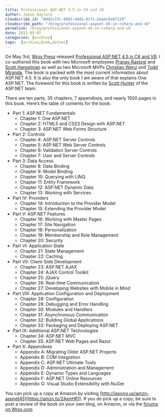 ```yaml
---
title: Professional ASP.NET 4.5 in C# and VB
author: Jason Gaylord
cloudscribe_id: "80d2c23c-9982-44da-9cf1-baa4c6a67129"
cloudscribe_path: "/blog/professional-aspnet-45-in-csharp-and-vb"
permalink: /blog/professional-aspnet-45-in-csharp-and-vb
date: 2013-05-07
categories: [archive]
tags:  [archive,book,dotnet]
---
```


On May 3rd, [Wrox Press](http://jasong.us/16Tpd4h) released [Professional ASP.NET 4.5 in C# and VB](https://amzn.to/2AenHR1). I co-authored this book with two Microsoft employees [Pranav Rastogi](http://jasong.us/16Tw4ut) and [Scott Hanselman](http://jasong.us/16TxXXY) as well as two Microsoft MVPs [Christian Wenz](http://jasong.us/16TwAsg) and [Todd Miranda](http://jasong.us/16TxYLz). The book is packed with the most current information about ASP.NET 4.5. It is also the only book I am aware of that explains One ASP.NET. The foreword for this book is written by [Scott Hunter](http://jasong.us/16Tx9lR) of the ASP.NET team. 

There are ten parts, 35 chapters, 7 appendixes, and nearly 1500 pages in this book. Here’s the table of contents for the book:

- Part 1: ASP.NET Fundamentals 
  - Chapter 1: One ASP.NET 
  - Chapter 2: HTML5 and CSS3 Design with ASP.NET 
  - Chapter 3: ASP.NET Web Forms Structure 
- Part 2: Controls 
  - Chapter 4: ASP.NET Server Controls 
  - Chapter 5: ASP.NET Web Server Controls 
  - Chapter 6: Validation Server Controls 
  - Chapter 7: User and Server Controls 
- Part 3: Data Access 
  - Chapter 8: Data Binding 
  - Chapter 9: Model Binding 
  - Chapter 10: Querying with LINQ 
  - Chapter 11: Entity Framework 
  - Chapter 12: ASP.NET Dynamic Data 
  - Chapter 13: Working with Services 
- Part IV: Providers 
  - Chapter 14: Introduction to the Provider Model 
  - Chapter 15: Extending the Provider Model 
- Part V: ASP.NET Features 
  - Chapter 16: Working with Master Pages 
  - Chapter 17: Site Navigation 
  - Chapter 18: Personalization 
  - Chapter 19: Membership and Role Management 
  - Chapter 20: Security 
- Part VI: Application State 
  - Chapter 21: State Management 
  - Chapter 22: Caching 
- Part VII: Client-Side Development 
  - Chapter 23: ASP.NET AJAX 
  - Chapter 24: AJAX Control Toolkit 
  - Chapter 25: jQuery 
  - Chapter 26: Real-time Communication 
  - Chapter 27: Developing Websites with Mobile in Mind 
- Part VIII: Application Configuration and Deployment 
  - Chapter 28: Configuration 
  - Chapter 29: Debugging and Error Handling 
  - Chapter 30: Modules and Handlers 
  - Chapter 31: Asynchronous Communication 
  - Chapter 32: Building Global Applications 
  - Chapter 33: Packaging and Deploying ASP.NET 
- Part IX: Additional ASP.NET Technologies 
  - Chapter 34: ASP.NET MVC 
  - Chapter 35: ASP.NET Web Pages and Razor  
- Part X: Appendixes 
  - Appendix A: Migrating Older ASP.NET Projects 
  - Appendix B: COM Integration 
  - Appendix C: ASP.NET Ultimate Tools 
  - Appendix D: Administration and Management 
  - Appendix E: Dynamic Types and Languages 
  - Appendix F: ASP.NET Online Resources 
  - Appendix G: Visual Studio Extensibility with NuGet 

You can pick up a copy at Amazon by visiting [http://jasong.us/amzn-aspnet45](https://amzn.to/2AenHR1). If you do pick up a copy, be sure to post a review of the book on your own blog, on Amazon, or via the [forums on Wrox.com](http://jasong.us/16Tpd4h)
